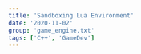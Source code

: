 ```yaml
---
title: 'Sandboxing Lua Environment'
date: '2020-11-02'
group: 'game_engine.txt'
tags: ['C++', 'GameDev']
---
```

